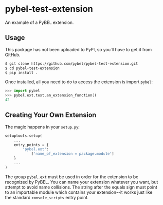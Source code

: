 # pybel-test-extension

An example of a PyBEL extension.

## Usage

This package has not been uploaded to PyPI, so you'll have to get it from GitHub.

```sh
$ git clone https://github.com/pybel/pybel-test-extension.git
$ cd pybel-test-extension
$ pip install .
```

Once installed, all you need to do to access the extension is import `pybel`:

```python
>>> import pybel
>>> pybel.ext.test.an_extension_function()
42
```

## Creating Your Own Extension

The magic happens in your `setup.py`:

```python
setuptools.setup(
    ...
    entry_points = {
        'pybel.ext':
            ['name_of_extension = package.module']
    }
    ...
)
```

The group `pybel.ext` must be used in order for the extension to be recognized by PyBEL. You can name your extension whatever you want, but attempt to avoid name collisions. The string after the equals sign must point to an importable module which contains your extension--it works just like the standard `console_scripts` entry point.


